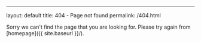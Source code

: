 ---
layout: default
title: 404 - Page not found
permalink: /404.html

Sorry we can't find the page that you are looking for. Please try again from [homepage]({{ site.baseurl }}/).

